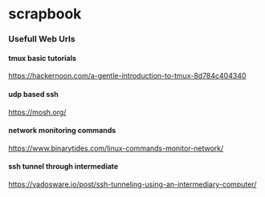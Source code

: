 # scrapbook
### Usefull Web Urls
#### tmux basic tutorials
https://hackernoon.com/a-gentle-introduction-to-tmux-8d784c404340

#### udp based ssh
https://mosh.org/

#### network monitoring commands
https://www.binarytides.com/linux-commands-monitor-network/

#### ssh tunnel through intermediate
https://vadosware.io/post/ssh-tunneling-using-an-intermediary-computer/
